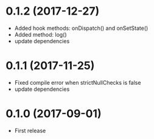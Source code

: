 # 0.1.2 (2017-12-27)

* Added hook methods: onDispatch() and onSetState()
* Added method: log()
* update dependencies

# 0.1.1 (2017-11-25)

* Fixed compile error when strictNullChecks is false
* update dependencies

# 0.1.0 (2017-09-01)

* First release
